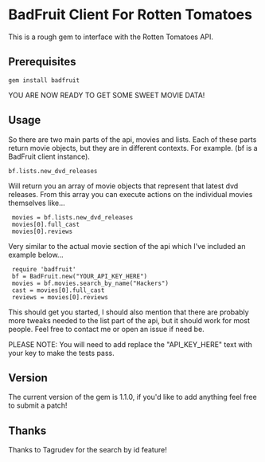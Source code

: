 BadFruit Client For Rotten Tomatoes
===================================

This is a rough gem to interface with the Rotten Tomatoes API.

Prerequisites
-------------

	gem install badfruit

YOU ARE NOW READY TO GET SOME SWEET MOVIE DATA!

Usage
-----

So there are two main parts of the api, movies and lists. Each of these parts return movie objects, but they are in different contexts. For example. (bf is a BadFruit client instance).

	bf.lists.new_dvd_releases

Will return you an array of movie objects that represent that latest dvd releases. From this array you can execute actions on the individual movies themselves like...

	 movies = bf.lists.new_dvd_releases
	 movies[0].full_cast 
	 movies[0].reviews

Very similar to the actual movie section of the api which I've included an example below...

	 require 'badfruit'
	 bf = BadFruit.new("YOUR_API_KEY_HERE")
	 movies = bf.movies.search_by_name("Hackers")
	 cast = movies[0].full_cast
	 reviews = movies[0].reviews

This should get you started, I should also mention that there are probably more tweaks needed to the list part of the api, but it should work for most people. Feel free to contact me or open an issue if need be.

PLEASE NOTE: You will need to add replace the "API_KEY_HERE" text with your key to make the tests pass.

Version
--------
 The current version of the gem is 1.1.0, if you'd like to add anything feel free to submit a patch!

Thanks
------

Thanks to Tagrudev for the search by id feature!